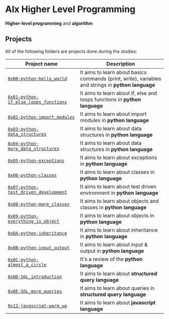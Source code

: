 # Alx Higher Level Programming

**Higher-level programming** and **algorithm**

## Projects
All of the following folders are projects done during the studies:

| Project name | Description |
| ------------ | ----------- |
| [`0x00-python-hello_world`](https://github.com/aslam-adigun/alx-higher_level_programming/tree/master/0x00-python-hello_world) | It aims to learn about basics commands (print, write), variables and strings in **python language** |
| [`0x01-python-if_else_loops_functions`](https://github.com/aslam-adigun/alx-higher_level_programming/tree/master/0x01-python-if_else_loops_functions) | It aims to learn about if, else and loops functions in **python language** |
| [`0x02-python-import_modules`](https://github.com/aslam-adigun/alx-higher_level_programming/tree/master/0x02-python-import_modules) | It aims to learn about import modules in **python language** |
| [`0x03-python-data_structures`](https://github.com/aslam-adigun/alx-higher_level_programming/tree/master/0x03-python-data_structures) | It aims to learn about data structures in **python language** |
| [`0x04-python-more_data_structures`](https://github.com/aslam-adigun/alx-higher_level_programming/tree/master/0x04-python-more_data_structures) | It aims to learn about data structures in **python language** |
| [`0x05-python-exceptions`](https://github.com/aslam-adigun/alx-higher_level_programming/tree/master/0x05-python-exceptions) | It aims to learn about exceptions in **python language** |
| [`0x06-python-classes`](https://github.com/aslam-adigun/alx-higher_level_programming/tree/master/0x06-python-classes) | It aims to learn about classes in **python language** |
| [`0x07-python-test_driven_development`](https://github.com/aslam-adigun/alx-higher_level_programming/tree/master/0x07-python-test_driven_development) | It aims to learn about test driven environment in **python language** |
| [`0x08-python-more_classes`](https://github.com/aslam-adigun/alx-higher_level_programming/tree/master/0x08-python-more_classes) | It aims to learn about objects and classes in **python language** |
| [`0x09-python-everything_is_object`](https://github.com/aslam-adigun/alx-higher_level_programming/tree/master/0x09-python-everything_is_object) | It aims to learn about objects in **python language** |
| [`0x0A-python-inheritance`](https://github.com/aslam-adigun/alx-higher_level_programming/tree/master/0x0A-python-inheritance) | It aims to learn about inheritance in **python language** |
| [`0x0B-python-input_output`](https://github.com/aslam-adigun/alx-higher_level_programming/tree/master/0x0B-python-input_output) | It aims to learn about input & output in **python language** |
| [`0x0C-python-almost_a_circle`](https://github.com/aslam-adigun/alx-higher_level_programming/tree/master/0x0C-python-almost_a_circle) | It's a review of the **python language** |
| [`0x0D-SQL_introduction`](https://github.com/aslam-adigun/alx-higher_level_programming/tree/master/0x0D-SQL_introduction) | It aims to learn about **structured query language** |
| [`0x0E-SQL_more_queries`](https://github.com/aslam-adigun/alx-higher_level_programming/tree/master/0x0E-SQL_more_queries) | It aims to learn about queries in **structured query language** |
| [`0x12-javascript-warm_up`](https://github.com/aslam-adigun/alx-higher_level_programming/tree/master/0x12-javascript-warm_up) | It aims to learn about **javascript language** |
